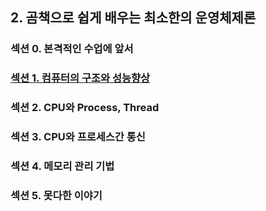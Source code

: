 ## 2. 곰책으로 쉽게 배우는 최소한의 운영체제론

### 섹션 0. 본격적인 수업에 앞서

### <a href="섹션 1. 컴퓨터의 구조와 성능향상.md">섹션 1. 컴퓨터의 구조와 성능향상</a>

### 섹션 2. CPU와 Process, Thread

### 섹션 3. CPU와 프로세스간 통신

### 섹션 4. 메모리 관리 기법

### 섹션 5. 못다한 이야기
